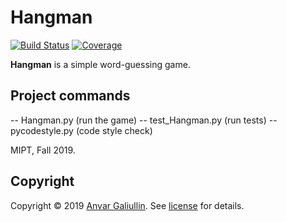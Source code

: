 # Hangman

[![Build Status][travis-badge]][travis-url]
[![Coverage][coverage-image]][coverage-url]

**Hangman** is a simple word-guessing game.

## Project commands
-- Hangman.py  (run the game)
-- test_Hangman.py (run tests)
-- pycodestyle.py (code style check)


MIPT, Fall 2019.

## Copyright

Copyright © 2019 [Anvar Galiullin]. See [license] for details.

[Anvar Galiullin]: https://github.com/AnvarGaliullin
[license]: LICENSE


[travis-url]: https://travis-ci.com/AnvarGaliullin/HangMan-Game
[travis-badge]: https://travis-ci.com/AnvarGaliullin/HangMan-Game.svg?branch=master
[coverage-image]: https://codecov.io/gh/AnvarGaliullin/HangMan-Game/branch/master/graph/badge.svg
[coverage-url]: https://codecov.io/gh/AnvarGaliullin/HangMan-Game
